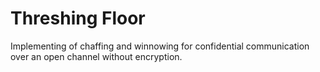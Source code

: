 # Threshing Floor
Implementing of chaffing and winnowing for confidential communication over an open channel without encryption.